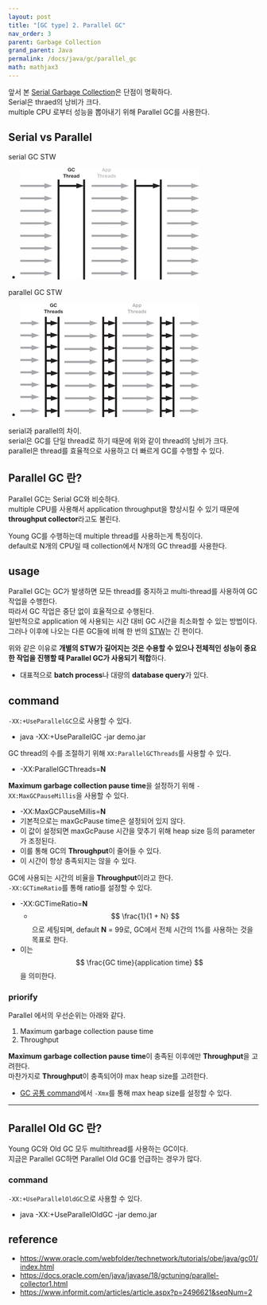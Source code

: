 ```yaml
---
layout: post
title: "[GC type] 2. Parallel GC"
nav_order: 3
parent: Garbage Collection
grand_parent: Java
permalink: /docs/java/gc/parallel_gc
math: mathjax3
---
```


앞서 본 [Serial Garbage Collection](/docs/java/gc/2022-04-16-serial_gc.md)은 단점이 명확하다.  
Serial은 thraed의 낭비가 크다.  
multiple CPU 로부터 성능을 뽑아내기 위해 Parallel GC를 사용한다.

## Serial vs Parallel

serial GC STW
- ![serial](/images/post/java/gc/serial.jpg)

parallel GC STW
- ![parallel](/images/post/java/gc/parallel.jpg)

serial과 parallel의 차이.  
serial은 GC를 단일 thread로 하기 때문에 위와 같이 thread의 낭비가 크다.  
parallel은 thread를 효율적으로 사용하고 더 빠르게 GC를 수행할 수 있다.

## Parallel GC 란?

Parallel GC는 Serial GC와 비슷하다.  
multiple CPU를 사용해서 application throughput을 향상시킬 수 있기 때문에 **throughput collector**라고도 불린다.  

Young GC를 수행하는데 multiple thread를 사용하는게 특징이다.  
default로 N개의 CPU일 때 collection에서 N개의 GC thread를 사용한다.  

## usage

Parallel GC는 GC가 발생하면 모든 thread를 중지하고 multi-thread를 사용하여 GC 작업을 수행한다.  
따라서 GC 작업은 중단 없이 효율적으로 수행된다.  
일반적으로 application 에 사용되는 시간 대비 GC 시간을 최소화할 수 있는 방법이다.  
그러나 이후에 나오는 다른 GC들에 비해 한 번의 [STW](/docs/java/gc/2022-04-14-gc_basic.md#stw-stop-the-world)는 긴 편이다.

위와 같은 이유로 **개별의 STW가 길어지는 것은 수용할 수 있으나 전체적인 성능이 중요한 작업을 진행할 때 Parallel GC가 사용되기 적합**하다.  
- 대표적으로 **batch process**나 대량의 **database query**가 있다.

## command

`-XX:+UseParallelGC`으로 사용할 수 있다.  
- java -XX:+UseParallelGC -jar demo.jar

GC thread의 수를 조절하기 위해 `XX:ParallelGCThreads`를 사용할 수 있다.
- -XX:ParallelGCThreads=**N**

**Maximum garbage collection pause time**을 설정하기 위해 `-XX:MaxGCPauseMillis`을 사용할 수 있다.
- -XX:MaxGCPauseMillis=**N**
- 기본적으로는 maxGcPause time은 설정되어 있지 않다.
- 이 값이 설정되면 maxGcPause 시간을 맞추기 위해 heap size 등의 parameter가 조정된다.
- 이를 통해 GC의 **Throughput**이 줄어들 수 있다.
- 이 시간이 항상 충족되지는 않을 수 있다.

GC에 사용되는 시간의 비율을 **Throughput**이라고 한다.  
`-XX:GCTimeRatio`를 통해 ratio를 설정할 수 있다. 
- -XX:GCTimeRatio=**N**
  - $$ \frac{1}{1 + N} $$ 으로 세팅되며, default **N** = 99로, GC에서 전체 시간의 1%를 사용하는 것을 목표로 한다.
- 이는 $$ \frac{GC time}{application time} $$ 을 의미한다.  

### priorify

Parallel 에서의 우선순위는 아래와 같다.
1. Maximum garbage collection pause time
2. Throughput

**Maximum garbage collection pause time**이 충족된 이후에만 **Throughput**을 고려한다.  
마찬가지로 **Throughput**이 충족되어야 max heap size를 고려한다.
- [GC 공통 command](/docs/java/gc/2022-04-16-serial_gc.md#공통-command)에서 `-Xmx`를 통해 max heap size를 설정할 수 있다.


---


## Parallel Old GC 란?

Young GC와 Old GC 모두 multithread를 사용하는 GC이다.  
지금은 Parallel GC하면 Parallel Old GC를 언급하는 경우가 많다.


### command

`-XX:+UseParallelOldGC`으로 사용할 수 있다.  
- java -XX:+UseParallelOldGC -jar demo.jar

## reference

- https://www.oracle.com/webfolder/technetwork/tutorials/obe/java/gc01/index.html
- https://docs.oracle.com/en/java/javase/18/gctuning/parallel-collector1.html
- https://www.informit.com/articles/article.aspx?p=2496621&seqNum=2